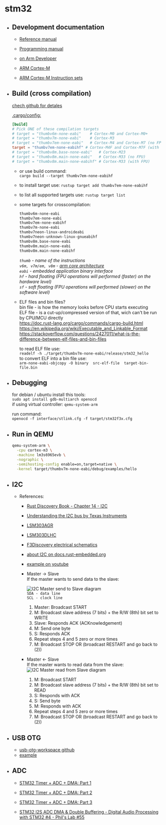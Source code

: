# stm32

* ## Development documentation  

  * [Reference manual](docs/rm0410-stm32f76xxx-and-stm32f77xxx-advanced-armbased-32bit-mcus-stmicroelectronics.pdf)
  * [Programming manual](docs/pm0253-stm32f7-series-and-stm32h7-series-cortexm7-processor-programming-manual-stmicroelectronics.pdf)
  * [on Arm Developer](https://developer.arm.com/documentation/#&cf[navigationhierarchiesproducts]=%20IP%20Products,Processors,Cortex-M)

  * [ARM Cortex-M]
  * [ARM Cortex-M Instruction sets]

* ## Build (cross compilation)

    [chech github for detales](https://github.com/rust-embedded/cortex-m-quickstart)  

    [.cargo/config:](https://github.com/rust-embedded/cortex-m-quickstart#:~:text=Set%20a%20default%20compilation%20target.%20There%20are%20four%20options%20as%20mentioned%20at%20the%20bottom%20of%20.cargo/config.%20For%20the%20STM32F303VCT6%2C%20which%20has%20a%20Cortex%2DM4F%20core%2C%20we%27ll%20pick%20the%20thumbv7em%2Dnone%2Deabihf%20target.)

    ```toml
    [build]
    # Pick ONE of these compilation targets
    # target = "thumbv6m-none-eabi"    # Cortex-M0 and Cortex-M0+
    # target = "thumbv7m-none-eabi"    # Cortex-M3
    # target = "thumbv7em-none-eabi"   # Cortex-M4 and Cortex-M7 (no FPU)
    target = "thumbv7em-none-eabihf" # Cortex-M4F and Cortex-M7F (with FPU)
    # target = "thumbv8m.base-none-eabi"   # Cortex-M23
    # target = "thumbv8m.main-none-eabi"   # Cortex-M33 (no FPU)
    # target = "thumbv8m.main-none-eabihf" # Cortex-M33 (with FPU)
    ```

  * or use build command:  
        `cargo build --target thumbv7em-none-eabihf`

  * to install target use: `rustup target add thumbv7em-none-eabihf`  
  * to list all supported targets use: `rustup target list`  
  * some targets for crosscompilation:  

    ```bash
    thumbv6m-none-eabi  
    thumbv7em-none-eabi  
    thumbv7em-none-eabihf  
    thumbv7m-none-eabi  
    thumbv7neon-linux-androideabi  
    thumbv7neon-unknown-linux-gnueabihf  
    thumbv8m.base-none-eabi  
    thumbv8m.main-none-eabi  
    thumbv8m.main-none-eabihf  
    ```

    *`thumb` - name of the instructions*  
    *`v6m, v7m/em, v8m` - [arm core architecture](https://en.wikipedia.org/wiki/ARM_architecture_family)*  
    *`eabi` - embedded application binary interface*  
    *`hf` - hard floating (FPU operations will performed (faster) on the hardware level)*  
    *`sf` - soft floating (FPU operations will performed (slower) on the software level)*  

  * ELF files and bin files?  
    bin file - is how the memory looks before CPU starts executing  
    ELF file - is a cut-up/compressed version of that, wich can't be run by CPU/MCU directly  
    <https://doc.rust-lang.org/cargo/commands/cargo-build.html>
    <https://en.wikipedia.org/wiki/Executable_and_Linkable_Format>
    <https://stackoverflow.com/questions/2427011/what-is-the-difference-between-elf-files-and-bin-files>  

      to read ELF file use:  
      `readelf -h ./target/thumbv7m-none-eabi/release/stm32_hello`  
      to convert ELF into a bin file use:  
      `arm-none-eabi-objcopy -O binary  src-elf-file  target-bin-file.bin`

* ## Debugging  

    for debian / ubuntu install this tools:  
    `sudo apt install gdb-multiarch openocd`  
    if using virtual controller: `qemu-system-arm`

    run command:  
    `openocd -f interface/stlink.cfg -f target/stm32f3x.cfg`  

* ## Run in QEMU

  ```bash
  qemu-system-arm \
    -cpu cortex-m3 \
    -machine lm3s6965evb \
    -nographic \
    -semihosting-config enable=on,target=native \
    -kernel target/thumbv7m-none-eabi/debug/examples/hello
  ```

* ## I2C

  * References:  
  
    * [Rust Discovery Book - Chapter 14 - I2C](https://docs.rust-embedded.org/discov...)
    * [Understanding the I2C bus by Texas Instruments](https://www.ti.com/lit/an/slva704/slv...)
    * [LSM303AGR](https://www.st.com/resource/en/datash...)
    * [LSM303DLHC](https://www.st.com/resource/en/datash...)
    * [F3Discovery electrical schematics](https://docs.rs-online.com/5192/09007...)

    * [about I2C on docs.rust-embedded.org](https://docs.rust-embedded.org/discovery/f3discovery/14-i2c/index.html)  

    * [example on youtube](https://www.youtube.com/watch?v=j3wlSGP5Sw8&list=PLL2SCPK5xSRWBPj-nKOVYIhxRw7C4kYeI&index=6)  

    * Master -> Slave  
      If the master wants to send data to the slave:

      ![I2C Master send to Slave diagram](https://upload.wikimedia.org/wikipedia/commons/3/3e/I2C.svg)  
        `SDA - data line`  
        `SCL - clock line`  

        1. Master: Broadcast START
        2. M: Broadcast slave address (7 bits) + the R/W (8th) bit set to WRITE
        3. Slave: Responds ACK (ACKnowledgement)
        4. M: Send one byte
        5. S: Responds ACK
        6. Repeat steps 4 and 5 zero or more times
        7. M: Broadcast STOP OR (broadcast RESTART and go back to (2))

    * Master <- Slave  
      If the master wants to read data from the slave:  
      ![I2C Master read from Slave diagram](https://upload.wikimedia.org/wikipedia/commons/3/3e/I2C.svg)  
        1. M: Broadcast START
        2. M: Broadcast slave address (7 bits) + the R/W (8th) bit set to READ
        3. S: Responds with ACK
        4. S: Send byte
        5. M: Responds with ACK
        6. Repeat steps 4 and 5 zero or more times
        7. M: Broadcast STOP OR (broadcast RESTART and go back to (2))

* ## USB OTG

  * [usb-otg-workspace github](https://github.com/Disasm/usb-otg-workspace)
  * [example](https://dev.to/minkovsky/universally-stupid-battling-usb-on-a-microcontroller-with-rust-2leg)

* ## ADC

  * [STM32 Timer + ADC + DMA: Part 1](https://www.skybluetrades.net/blog/2020/11/2020-11-24-stm32-timer-adc-dma-1/)
  * [STM32 Timer + ADC + DMA: Part 2](https://www.skybluetrades.net/blog/2020/11/2020-11-25-stm32-timer-adc-dma-2/)
  * [STM32 Timer + ADC + DMA: Part 3](https://www.skybluetrades.net/blog/2020/11/2020-11-26-stm32-timer-adc-dma-3/)

  * [STM32 I2S ADC DMA & Double Buffering - Digital Audio Processing with STM32 #4 - Phil's Lab #55](https://www.youtube.com/watch?v=zlGSxZGwj-E&t=440s)

[ARM Cortex-M]: https://en.wikipedia.org/wiki/ARM_Cortex-M
[ARM Cortex-M Instruction sets]: https://en.wikipedia.org/wiki/ARM_Cortex-M#Instruction_sets

